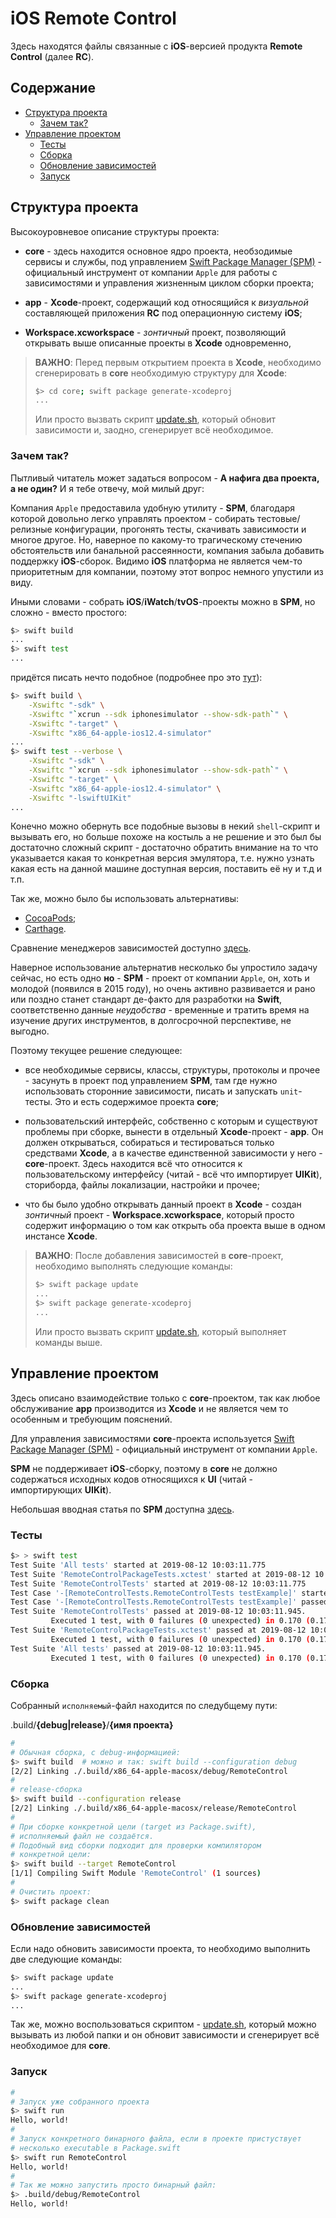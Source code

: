 
# iOS Remote Control

Здесь находятся файлы связанные с **iOS**-версией продукта **Remote Control** (далее **RC**).

## Содержание

- [Структура проекта](#project-structure)
  - [Зачем так?](#why)
- [Управление проектом](#project-management)
  - [Тесты](#tests)
  - [Сборка](#build)
  - [Обновление зависимостей](#dependencies-update)
  - [Запуск](#run)

<a name="project-structure"></a>

## Структура проекта

Высокоуровневое описание структуры проекта:

- **core** - здесь находится основное ядро проекта, необзодимые сервисы и службы, под управлением [Swift Package Manager (SPM)](https://swift.org/package-manager/) - официальный инструмент от компании `Apple` для работы с зависимостями и управления жизненным циклом сборки проекта;

- **app** - **Xcode**-проект, содержащий код относящийся к *визуальной* составляющей приложения **RC** под операционную систему **iOS**;

- **Workspace.xcworkspace** - *зонтичный* проект, позволяющий открывать выше описанные проекты в **Xcode** одновременно,

> **ВАЖНО**: Перед первым открытием проекта в **Xcode**, необходимо сгенерировать в **core** необходимую структуру для **Xcode**:
>
> ```bash
> $> cd core; swift package generate-xcodeproj
> ...
> ```
>
> Или просто вызвать скрипт [update.sh](./update.sh), который обновит зависимости и, заодно, сгенерирует всё необходимое.

<a name="why"></a>

### Зачем так?

Пытливый читатель может задаться вопросом - **А нафига два проекта, а не один?** И я тебе отвечу, мой милый друг:

Компания `Apple` предоставила удобную утилиту - **SPM**, благодаря которой довольно легко управлять проектом - собирать тестовые/релизные конфигурации, прогонять тесты, скачивать зависимости и многое другое. Но, наверное по какому-то трагическому стечению обстоятельств или банальной рассеянности, компания забыла добавить поддержку **iOS**-сборок. Видимо **iOS** платформа не является чем-то приоритетным для компании, поэтому этот вопрос немного упустили из виду.

Иными словами - собрать **iOS**/**iWatch**/**tvOS**-проекты можно в **SPM**, но сложно - вместо простого:

```bash
$> swift build
...
$> swift test
...
```

придётся писать нечто подобное (подробнее про это [тут](https://dive.github.io/swift-package-manager/ios/2019/01/20/swift_package_manager_vs_ios.html)):

```bash
$> swift build \
    -Xswiftc "-sdk" \
    -Xswiftc "`xcrun --sdk iphonesimulator --show-sdk-path`" \
    -Xswiftc "-target" \
    -Xswiftc "x86_64-apple-ios12.4-simulator"
...
$> swift test --verbose \
    -Xswiftc "-sdk" \
    -Xswiftc "`xcrun --sdk iphonesimulator --show-sdk-path`" \
    -Xswiftc "-target" \
    -Xswiftc "x86_64-apple-ios12.4-simulator" \
    -Xswiftc "-lswiftUIKit"
...
```

Конечно можно обернуть все подобные вызовы в некий `shell`-скрипт и вызывать его, но больше похоже на костыль а не решение и это был бы достаточно сложный скрипт - достаточно обратить внимание на то что указывается какая то конкретная версия эмулятора, т.е. нужно узнать какая есть на данной машине доступная версия, поставить её ну и т.д и т.п.

Так же, можно было бы использовать альтернативы:

- [CocoaPods](https://cocoapods.org);
- [Carthage](https://github.com/Carthage/Carthage).

Сравнение менеджеров зависимостей доступно [здесь](https://medium.com/xcblog/swift-dependency-management-for-ios-3bcfc4771ec0).

Наверное использование альтернатив несколько бы упростило задачу сейчас, но есть одно **но** - **SPM** - проект от компании `Apple`, он, хоть и молодой (появился в 2015 году), но очень активно развивается и рано или поздно станет стандарт де-факто для разработки на **Swift**, соответственно данные *неудобства* - временные и тратить время на изучение других инструментов, в долгосрочной перспективе, не выгодно.

Поэтому текущее решение следующее:

- все необходимые сервисы, классы, структуры, протоколы и прочее - засунуть в проект под управлением **SPM**, там где нужно использовать сторонние зависимости, писать и запускать `unit`-тесты. Это и есть содержимое проекта **core**;

- пользовательский интерфейс, собственно с которым и существуют проблемы при сборке, вынести в отдельный **Xcode**-проект - **app**. Он должен открываться, собираться и тестироваться только средствами **Xcode**, а в качестве единственной зависимости у него - **core**-проект. Здесь находится всё что относится к пользовательскому интерфейсу (читай - всё что импортирует **UIKit**), сториборда, файлы локализации, настройки и прочее;

- что бы было удобно открывать данный проект в **Xcode** - создан *зонтичный* проект - **Workspace.xcworkspace**, который просто содержит информацию о том как открыть оба проекта выше в одном инстансе **Xcode**.

> **ВАЖНО**: После добавления зависимостей в **core**-проект, необходимо выполнять следующие команды:
>
> ```bash
> $> swift package update
> ...
> $> swift package generate-xcodeproj
> ...
> ```
>
> Или просто вызвать скрипт [update.sh](./update.sh), который выполняет команды выше.

<a name="project-management"></a>

## Управление проектом

Здесь описано взаимодействие только с **core**-проектом, так как любое обслуживание **app** производится из **Xcode** и не является чем то особенным и требующим пояснений.

Для управления зависимостями **core**-проекта используется [Swift Package Manager (SPM)](https://swift.org/package-manager/) - официальный инструмент от компании `Apple`.

**SPM** не поддерживает **iOS**-сборку, поэтому в **core** не должно содержаться исходных кодов относящихся к **UI** (читай - импортирующих **UIKit**).

Небольшая вводная статья по **SPM** доступна [здесь](https://habr.com/en/company/redmadrobot/blog/348004/).

<a name="tests"></a>

### Тесты

```bash
$> > swift test
Test Suite 'All tests' started at 2019-08-12 10:03:11.775
Test Suite 'RemoteControlPackageTests.xctest' started at 2019-08-12 10:03:11.775
Test Suite 'RemoteControlTests' started at 2019-08-12 10:03:11.775
Test Case '-[RemoteControlTests.RemoteControlTests testExample]' started.
Test Case '-[RemoteControlTests.RemoteControlTests testExample]' passed (0.170 seconds).
Test Suite 'RemoteControlTests' passed at 2019-08-12 10:03:11.945.
         Executed 1 test, with 0 failures (0 unexpected) in 0.170 (0.170) seconds
Test Suite 'RemoteControlPackageTests.xctest' passed at 2019-08-12 10:03:11.945.
         Executed 1 test, with 0 failures (0 unexpected) in 0.170 (0.170) seconds
Test Suite 'All tests' passed at 2019-08-12 10:03:11.945.
         Executed 1 test, with 0 failures (0 unexpected) in 0.170 (0.170) seconds
```

<a name="build"></a>

### Сборка

Собранный `исполняемый`-файл находится по следубщему пути:

.build/**{debug|release}**/**{имя проекта}**

```bash
#
# Обычная сборка, с debug-информацией:
$> swift build  # можно и так: swift build --configuration debug
[2/2] Linking ./.build/x86_64-apple-macosx/debug/RemoteControl
#
# release-сборка
$> swift build --configuration release
[2/2] Linking ./.build/x86_64-apple-macosx/release/RemoteControl
#
# При сборке конкретной цели (target из Package.swift),
# исполняемый файл не создаётся.
# Подобный вид сборки подходит для проверки компилятором
# конкретной цели:
$> swift build --target RemoteControl
[1/1] Compiling Swift Module 'RemoteControl' (1 sources)
#
# Очистить проект:
$> swift package clean
```

<a name="dependencies-update"></a>

### Обновление зависимостей

Если надо обновить зависимости проекта, то необходимо выполнить две следующие команды:

```bash
$> swift package update
...
$> swift package generate-xcodeproj
...
```

Так же, можно воспользоваться скриптом - [update.sh](./update.sh), который можно вызывать из любой папки и он обновит зависимости и сгенерирует всё необходимое для **core**.

<a name="run"></a>

### Запуск

```bash
#
# Запуск уже собранного проекта
$> swift run
Hello, world!
#
# Запуск конкретного бинарного файла, если в проекте пристуствует
# несколько executable в Package.swift
$> swift run RemoteControl
Hello, world!
#
# Так же можно запустить просто бинарный файл:
$> .build/debug/RemoteControl
Hello, world!
```
